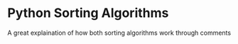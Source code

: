 # Python Sorting Algorithms

A great explaination of how both sorting algorithms work through comments
